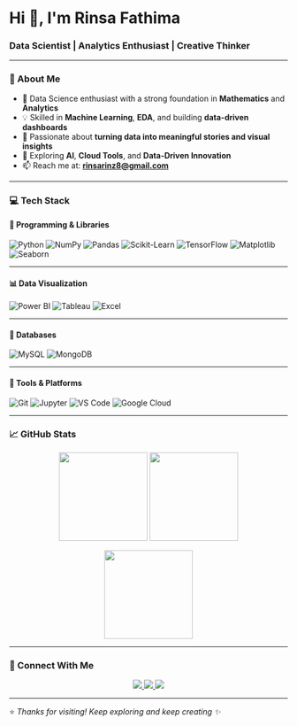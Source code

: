 # Hi 👋, I'm Rinsa Fathima  

### Data Scientist | Analytics Enthusiast | Creative Thinker  

---

### 🧠 About Me  

- 🎯 Data Science enthusiast with a strong foundation in **Mathematics** and **Analytics**  
- 💡 Skilled in **Machine Learning**, **EDA**, and building **data-driven dashboards**  
- 🌈 Passionate about **turning data into meaningful stories and visual insights**  
- 🚀 Exploring **AI**, **Cloud Tools**, and **Data-Driven Innovation**  
- 📫 Reach me at: **rinsarinz8@gmail.com**

---

### 💻 Tech Stack  

#### 🐍 Programming & Libraries  
![Python](https://img.shields.io/badge/Python-3776AB?style=for-the-badge&logo=python&logoColor=white)
![NumPy](https://img.shields.io/badge/NumPy-013243?style=for-the-badge&logo=numpy&logoColor=white)
![Pandas](https://img.shields.io/badge/Pandas-150458?style=for-the-badge&logo=pandas&logoColor=white)
![Scikit-Learn](https://img.shields.io/badge/Scikit--Learn-F7931E?style=for-the-badge&logo=scikit-learn&logoColor=white)
![TensorFlow](https://img.shields.io/badge/TensorFlow-FF6F00?style=for-the-badge&logo=tensorflow&logoColor=white)
![Matplotlib](https://img.shields.io/badge/Matplotlib-11557C?style=for-the-badge&logo=plotly&logoColor=white)
![Seaborn](https://img.shields.io/badge/Seaborn-4C8CB5?style=for-the-badge&logo=seaborn&logoColor=white)

---

#### 📊 Data Visualization  
![Power BI](https://img.shields.io/badge/Power%20BI-F2C811?style=for-the-badge&logo=powerbi&logoColor=black)
![Tableau](https://img.shields.io/badge/Tableau-E97627?style=for-the-badge&logo=tableau&logoColor=white)
![Excel](https://img.shields.io/badge/Excel-217346?style=for-the-badge&logo=microsoft-excel&logoColor=white)

---

#### 🧩 Databases  
![MySQL](https://img.shields.io/badge/MySQL-00758F?style=for-the-badge&logo=mysql&logoColor=white)
![MongoDB](https://img.shields.io/badge/MongoDB-4EA94B?style=for-the-badge&logo=mongodb&logoColor=white)

---

#### 🧰 Tools & Platforms  
![Git](https://img.shields.io/badge/Git-F1502F?style=for-the-badge&logo=git&logoColor=white)
![Jupyter](https://img.shields.io/badge/Jupyter-F37626?style=for-the-badge&logo=jupyter&logoColor=white)
![VS Code](https://img.shields.io/badge/VS%20Code-007ACC?style=for-the-badge&logo=visualstudiocode&logoColor=white)
![Google Cloud](https://img.shields.io/badge/Google%20Cloud-4285F4?style=for-the-badge&logo=googlecloud&logoColor=white)

---

### 📈 GitHub Stats  

<p align="center">
  <img src="https://github-readme-stats.vercel.app/api?username=RinsaFathima&show_icons=true&theme=tokyonight" height="160">
  <img src="https://github-readme-streak-stats.herokuapp.com/?user=RinsaFathima&theme=tokyonight" height="160">
</p>

<p align="center">
  <img src="https://github-readme-stats.vercel.app/api/top-langs/?username=RinsaFathima&layout=compact&theme=tokyonight" height="160">
</p>

---

### 🌸 Connect With Me  

<p align="center">
  <a href="https://www.linkedin.com/in/rinsa" target="_blank">
    <img src="https://img.shields.io/badge/LinkedIn-0077B5?style=for-the-badge&logo=linkedin&logoColor=white"/>
  </a>
  <a href="mailto:rinsarinz8@gmail.com" target="_blank">
    <img src="https://img.shields.io/badge/Gmail-D14836?style=for-the-badge&logo=gmail&logoColor=white"/>
  </a>
  <a href="github.com/rinsarassak" target="_blank">
    <img src="https://img.shields.io/badge/GitHub-100000?style=for-the-badge&logo=github&logoColor=white"/>
  </a>
</p>

---

⭐ *Thanks for visiting! Keep exploring and keep creating ✨*
